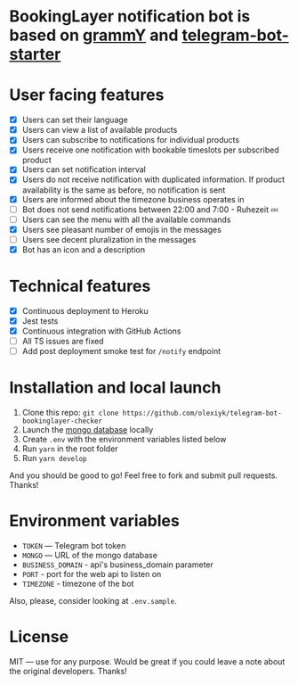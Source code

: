 # BookingLayer notification bot is based on [grammY](https://grammy.dev) and [telegram-bot-starter](https://github.com/Borodutch/telegram-bot-starter)

# User facing features

- [x] Users can set their language
- [x] Users can view a list of available products
- [x] Users can subscribe to notifications for individual products
- [x] Users receive one notification with bookable timeslots per subscribed product
- [x] Users can set notification interval
- [x] Users do not receive notification with duplicated information. If product availability is the same as before, no notification is sent
- [x] Users are informed about the timezone business operates in
- [ ] Bot does not send notifications between 22:00 and 7:00 - Ruhezeit 💤
- [ ] Users can see the menu with all the available commands
- [x] Users see pleasant number of emojis in the messages
- [ ] Users see decent pluralization in the messages
- [x] Bot has an icon and a description

# Technical features

- [x] Continuous deployment to Heroku
- [x] Jest tests
- [x] Continuous integration with GitHub Actions
- [ ] All TS issues are fixed
- [ ] Add post deployment smoke test for `/notify` endpoint   

# Installation and local launch

1. Clone this repo: `git clone https://github.com/olexiyk/telegram-bot-bookinglayer-checker`
2. Launch the [mongo database](https://www.mongodb.com/) locally
3. Create `.env` with the environment variables listed below
4. Run `yarn` in the root folder
5. Run `yarn develop`

And you should be good to go! Feel free to fork and submit pull requests. Thanks!

# Environment variables

- `TOKEN` — Telegram bot token
- `MONGO` — URL of the mongo database
- `BUSINESS_DOMAIN` - api's business_domain parameter
- `PORT` - port for the web api to listen on
- `TIMEZONE` - timezone of the bot

Also, please, consider looking at `.env.sample`.

# License

MIT — use for any purpose. Would be great if you could leave a note about the original developers. Thanks!
